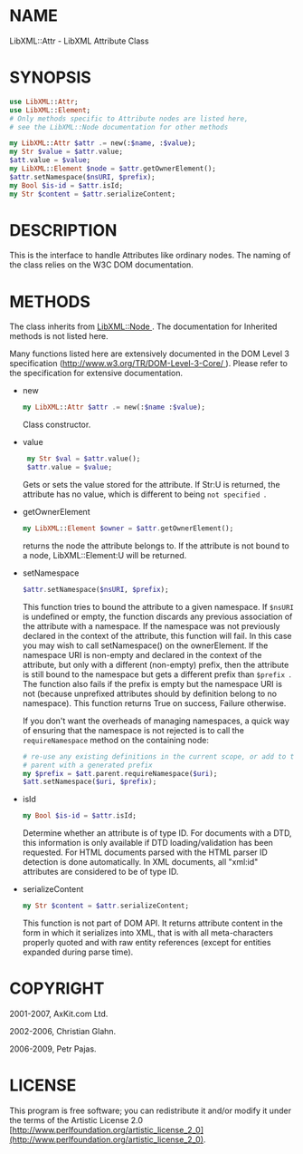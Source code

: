NAME
====

LibXML::Attr - LibXML Attribute Class

SYNOPSIS
========

```raku
use LibXML::Attr;
use LibXML::Element;
# Only methods specific to Attribute nodes are listed here,
# see the LibXML::Node documentation for other methods

my LibXML::Attr $attr .= new(:$name, :$value);
my Str $value = $attr.value;
$att.value = $value;
my LibXML::Element $node = $attr.getOwnerElement();
$attr.setNamespace($nsURI, $prefix);
my Bool $is-id = $attr.isId;
my Str $content = $attr.serializeContent;
```

DESCRIPTION
===========

This is the interface to handle Attributes like ordinary nodes. The naming of the class relies on the W3C DOM documentation.

METHODS
=======

The class inherits from [LibXML::Node ](https://libxml-raku.github.io/LibXML-raku/Node). The documentation for Inherited methods is not listed here.

Many functions listed here are extensively documented in the DOM Level 3 specification ([http://www.w3.org/TR/DOM-Level-3-Core/ ](http://www.w3.org/TR/DOM-Level-3-Core/ )). Please refer to the specification for extensive documentation.

  * new

    ```raku
    my LibXML::Attr $attr .= new(:$name :$value);
    ```

    Class constructor.

  * value

    ```raku
     my Str $val = $attr.value();
     $attr.value = $value;
    ```

    Gets or sets the value stored for the attribute. If Str:U is returned, the attribute has no value, which is different to being `not specified `.

  * getOwnerElement

    ```raku
    my LibXML::Element $owner = $attr.getOwnerElement();
    ```

    returns the node the attribute belongs to. If the attribute is not bound to a node, LibXML::Element:U will be returned.

  * setNamespace

    ```raku
    $attr.setNamespace($nsURI, $prefix);
    ```

    This function tries to bound the attribute to a given namespace. If `$nsURI ` is undefined or empty, the function discards any previous association of the attribute with a namespace. If the namespace was not previously declared in the context of the attribute, this function will fail. In this case you may wish to call setNamespace() on the ownerElement. If the namespace URI is non-empty and declared in the context of the attribute, but only with a different (non-empty) prefix, then the attribute is still bound to the namespace but gets a different prefix than `$prefix `. The function also fails if the prefix is empty but the namespace URI is not (because unprefixed attributes should by definition belong to no namespace). This function returns True on success, Failure otherwise.

    If you don't want the overheads of managing namespaces, a quick way of ensuring that the namespace is not rejected is to call the `requireNamespace` method on the containing node:

    ```raku
    # re-use any existing definitions in the current scope, or add to the
    # parent with a generated prefix
    my $prefix = $att.parent.requireNamespace($uri);
    $att.setNamespace($uri, $prefix);
    ```

  * isId

    ```raku
    my Bool $is-id = $attr.isId;
    ```

    Determine whether an attribute is of type ID. For documents with a DTD, this information is only available if DTD loading/validation has been requested. For HTML documents parsed with the HTML parser ID detection is done automatically. In XML documents, all "xml:id" attributes are considered to be of type ID.

  * serializeContent

    ```raku
    my Str $content = $attr.serializeContent;
    ```

    This function is not part of DOM API. It returns attribute content in the form in which it serializes into XML, that is with all meta-characters properly quoted and with raw entity references (except for entities expanded during parse time).

COPYRIGHT
=========

2001-2007, AxKit.com Ltd.

2002-2006, Christian Glahn.

2006-2009, Petr Pajas.

LICENSE
=======

This program is free software; you can redistribute it and/or modify it under the terms of the Artistic License 2.0 [http://www.perlfoundation.org/artistic_license_2_0](http://www.perlfoundation.org/artistic_license_2_0).

